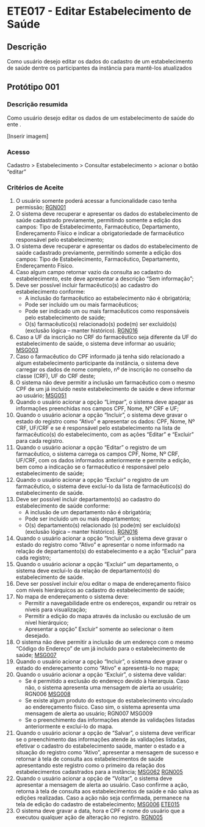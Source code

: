 # ETE017 - Editar Estabelecimento de Saúde

## Descrição
Como usuário desejo editar os dados do cadastro de um estabelecimento de saúde dentre os participantes da instância para mantê-los atualizados 

## Protótipo 001

### Descrição resumida  
Como usuário desejo editar os dados de um estabelecimento de saúde do ente . 

[Inserir imagem] <!-- ![alt text](../imagens/ete-017-prot-001.png) -->

### Acesso  
Cadastro > Estabelecimento > Consultar estabelecimento > acionar o botão “editar” 

### Critérios de Aceite 
1. O usuário somente poderá acessar a funcionalidade caso tenha permissão; [RGN001](DocumentoDeRegrasv2.md#rgn001)
2. O sistema deve recuperar e apresentar os dados do estabelecimento de saúde cadastrado previamente, permitindo somente a edição dos campos: Tipo de Estabelecimento, Farmacêutico, Departamento, Endereçamento Físico e indicar a obrigatoriedade de farmacêutico responsável pelo estabelecimento; 
3. O sistema deve recuperar e apresentar os dados do estabelecimento de saúde cadastrado previamente, permitindo somente a edição dos campos: Tipo de Estabelecimento, Farmacêutico, Departamento, Endereçamento Físico.
4. Caso algum campo retornar vazio da consulta ao cadastro do estabelecimento, este deve apresentar a descrição “Sem informação”; 
5. Deve ser possível incluir farmacêutico(s) ao cadastro do estabelecimento conforme:  
      * A inclusão do farmacêutico ao estabelecimento não é obrigatória;   
      * Pode ser incluído um ou mais farmacêuticos;   
      * Pode ser indicado um ou mais farmacêuticos como responsáveis pelo estabelecimento de saúde; 
      * O(s) farmacêutico(s) relacionado(s) pode(m) ser excluído(s) (exclusão lógica – manter histórico). [RGN016](DocumentoDeRegrasv2.md#rgn016)
6. Caso a UF da inscrição no CRF do farmacêutico seja diferente da UF do estabelecimento de saúde, o sistema deve informar ao usuário; [MSG003](DocumentoDeMensagensv2.md#msg003)
7. Caso o farmacêutico do CPF informado já tenha sido relacionado a algum estabelecimento participante da instância, o sistema deve carregar os dados de nome completo, nº de inscrição no conselho da classe (CRF), UF do CRF deste; 
8. O sistema não deve permitir a inclusão um farmacêutico com o mesmo CPF de um já incluído neste estabelecimento de saúde e deve informar ao usuário; [MSG051](DocumentoDeMensagensv2.md#msg051)
9. Quando o usuário acionar a opção “Limpar”, o sistema deve apagar as informações preenchidas nos campos CPF, Nome, Nº CRF e UF; 
10. Quando o usuário acionar a opção “Incluir”, o sistema deve gravar o estado do registro como “Ativo” e apresentar os dados: CPF, Nome, Nº CRF, UF/CRF e se é responsável pelo estabelecimento na lista de farmacêutico(s) do estabelecimento, com as ações “Editar” e “Excluir” para cada registro.  
11. Quando o usuário acionar a opção “Editar” o registro de um farmacêutico, o sistema carrega os campos CPF, Nome, Nº CRF, UF/CRF, com os dados informados anteriormente e permite a edição, bem como a indicação se o farmacêutico é responsável pelo estabelecimento de saúde; 
12. Quando o usuário acionar a opção “Excluir” o registro de um farmacêutico, o sistema deve excluí-lo da lista de farmacêutico(s) do estabelecimento de saúde. 
13. Deve ser possível incluir departamento(s) ao cadastro do estabelecimento de saúde conforme: 
    * A inclusão de um departamento não é obrigatória; 
    * Pode ser incluído um ou mais departamentos; 
    * O(s) departamento(s) relacionado (s) pode(m) ser excluído(s) (exclusão lógica – manter histórico). [RGN016](DocumentoDeRegrasv2.md#rgn016)
14. Quando o usuário acionar a opção “Incluir”, o sistema deve gravar o estado do registro como “Ativo” e apresentar o nome informado na relação de departamento(s) do estabelecimento e a ação “Excluir” para cada registro; 
15. Quando o usuário acionar a opção “Excluir” um departamento, o sistema deve excluí-lo da relação de departamento(s) do estabelecimento de saúde. 
16. Deve ser possível incluir e/ou editar o mapa de endereçamento físico com níveis hierárquicos ao cadastro do estabelecimento de saúde; 
17. No mapa de endereçamento o sistema deve: 
    * Permitir a navegabilidade entre os endereços, expandir ou retrair os níveis para visualização; 
    * Permitir a edição do mapa através da inclusão ou exclusão de um nível hierárquico; 
    * Apresentar a opção” Excluir” somente ao selecionar o item desejado. 
18. O sistema não deve permitir a inclusão de um endereço com o mesmo “Código do Endereço” de um já incluído para o estabelecimento de saúde; [MSG007](DocumentoDeMensagensv2.md#msg007)
19. Quando o usuário acionar a opção “Incluir”, o sistema deve gravar o estado do endereçamento como “Ativo” e apresentá-lo no mapa; 
20. Quando o usuário acionar a opção “Excluir”, o sistema deve validar: 
    * Se é permitido a exclusão do endereço devido à hierarquia. Caso não, o sistema apresenta uma mensagem de alerta ao usuário; RGN006 [MSG008](DocumentoDeMensagensv2.md#msg008)
    * Se existe algum produto do estoque do estabelecimento vinculado ao endereçamento físico. Caso sim, o sistema apresenta uma mensagem de alerta ao usuário; RGN007 MSG009 
    * Se o preenchimento das informações atende às validações listadas anteriormente e excluí-lo do mapa.
21. Quando o usuário acionar a opção de “Salvar”, o sistema deve verificar se o preenchimento das informações atende às validações listadas, efetivar o cadastro do estabelecimento saúde, manter o estado e a situação do registro como “Ativo”, apresentar a mensagem de sucesso e retornar à tela de consulta aos estabelecimentos de saúde apresentando este registro como o primeiro da relação dos estabelecimentos cadastrados para a instância; [MSG062](DocumentoDeMensagensv2.md#msg062) [RGN005](DocumentoDeRegrasv2.md#rgn005)
22. Quando o usuário acionar a opção de “Voltar”, o sistema deve apresentar a mensagem de alerta ao usuário. Caso confirme a ação, retorna à tela de consulta aos estabelecimentos de saúde e não salva as edições realizadas. Caso a ação não seja confirmada, permanece na tela de edição do cadastro de estabelecimento; [MSG006](DocumentoDeMensagensv2.md#msg006) [ETE015](ETE015.md)
23. O sistema deve gravar a data, hora e CPF e nome do usuário que a executou qualquer ação de alteração no registro. [RGN005](DocumentoDeRegrasv2.md#rgn005)
